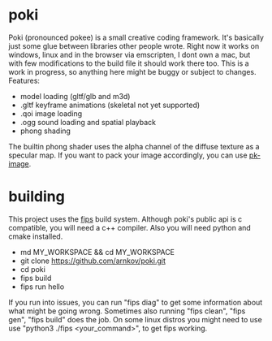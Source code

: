 # poki
Poki (pronounced pokee) is a small creative coding framework. It's basically just some glue between libraries other people wrote.
Right now it works on windows, linux and in the browser via emscripten, I dont own a mac, but with few modifications to the build file it should work there too. This is a work in progress, so anything here might be buggy or subject to changes. \
Features:
- model loading (gltf/glb and m3d)
- .gltf keyframe animations (skeletal not yet supported)
- .qoi image loading
- .ogg sound loading and spatial playback
- phong shading

The builtin phong shader uses the alpha channel of the diffuse texture as a specular map.
If you want to pack your image accordingly, you can use [pk-image](https://github.com/arnkov/pk-image).

# building
This project uses the [fips](https://github.com/floooh/fips) build system.
Although poki's public api is c compatible, you will need a c++ compiler. Also you will need python and cmake installed.

- md MY_WORKSPACE && cd MY_WORKSPACE
- git clone https://github.com/arnkov/poki.git
- cd poki
- fips build
- fips run hello

If you run into issues, you can run "fips diag" to get some information about what might be going wrong. Sometimes also running "fips clean", "fips gen", "fips build" does the job.
On some linux distros you might need to use use "python3 ./fips <your_command>", to get fips working.
